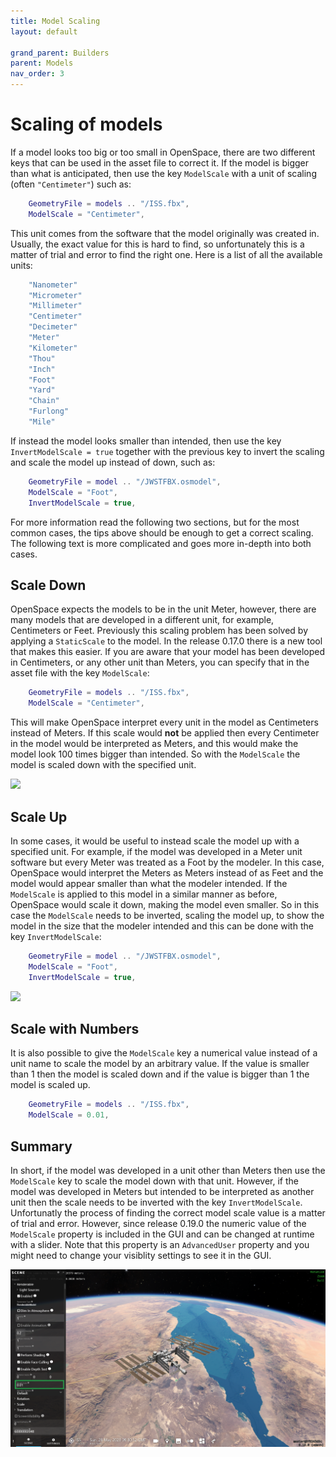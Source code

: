 ```yaml
---
title: Model Scaling
layout: default

grand_parent: Builders
parent: Models
nav_order: 3
---
```


# Scaling of models
If a model looks too big or too small in OpenSpace, there are two different keys that can be used in the asset file to correct it. If the model is bigger than what is anticipated, then use the key <code>ModelScale</code> with a unit of scaling (often <code>"Centimeter"</code>) such as: 

~~~lua
    GeometryFile = models .. "/ISS.fbx",
    ModelScale = "Centimeter",
~~~

This unit comes from the software that the model originally was created in. Usually, the exact value for this is hard to find, so unfortunately this is a matter of trial and error to find the right one. Here is a list of all the available units:

~~~lua
    "Nanometer"
    "Micrometer"
    "Millimeter"
    "Centimeter"
    "Decimeter"
    "Meter"
    "Kilometer"
    "Thou"
    "Inch"
    "Foot"
    "Yard"
    "Chain"
    "Furlong"
    "Mile"
~~~

If instead the model looks smaller than intended, then use the key <code>InvertModelScale = true</code> together with the previous key to invert the scaling and scale the model up instead of down, such as:

~~~lua
    GeometryFile = model .. "/JWSTFBX.osmodel",
    ModelScale = "Foot",
    InvertModelScale = true,
~~~

For more information read the following two sections, but for the most common cases, the tips above should be enough to get a correct scaling. The following text is more complicated and goes more in-depth into both cases.

## Scale Down
OpenSpace expects the models to be in the unit Meter, however, there are many models that are developed in a different unit, for example, Centimeters or Feet. Previously this scaling problem has been solved by applying a <code>StaticScale</code> to the model. In the release 0.17.0 there is a new tool that makes this easier. If you are aware that your model has been developed in Centimeters, or any other unit than Meters, you can specify that in the asset file with the key <code>ModelScale</code>:

~~~lua
    GeometryFile = models .. "/ISS.fbx",
    ModelScale = "Centimeter",
~~~

This will make OpenSpace interpret every unit in the model as Centimeters instead of Meters. If this scale would **not** be applied then every Centimeter in the model would be interpreted as Meters, and this would make the model look 100 times bigger than intended. So with the <code>ModelScale</code> the model is scaled down with the specified unit.

![](images/down_scale.png)

## Scale Up
In some cases, it would be useful to instead scale the model up with a specified unit. For example, if the model was developed in a Meter unit software but every Meter was treated as a Foot by the modeler. In this case, OpenSpace would interpret the Meters as Meters instead of as Feet and the model would appear smaller than what the modeler intended. If the <code>ModelScale</code> is applied to this model in a similar manner as before, OpenSpace would scale it down, making the model even smaller. So in this case the <code>ModelScale</code> needs to be inverted, scaling the model up, to show the model in the size that the modeler intended and this can be done with the key <code>InvertModelScale</code>:

~~~lua
    GeometryFile = model .. "/JWSTFBX.osmodel",
    ModelScale = "Foot",
    InvertModelScale = true,
~~~

![](images/up_scale.png)

## Scale with Numbers
It is also possible to give the <code>ModelScale</code> key a numerical value instead of a unit name to scale the model by an arbitrary value. If the value is smaller than 1 then the model is scaled down and if the value is bigger than 1 the model is scaled up.

~~~lua
    GeometryFile = models .. "/ISS.fbx",
    ModelScale = 0.01,
~~~

## Summary
In short, if the model was developed in a unit other than Meters then use the <code>ModelScale</code> key to scale the model down with that unit. However, if the model was developed in Meters but intended to be interpreted as another unit then the scale needs to be inverted with the key <code>InvertModelScale</code>. Unfortunatly the process of finding the correct model scale value is a matter of trial and error. However, since release 0.19.0 the numeric value of the <code>ModelScale</code> property is included in the GUI and can be changed at runtime with a slider. Note that this property is an <code>AdvancedUser</code> property and you might need to change your visiblity settings to see it in the GUI.

![](images/iss-scale-gui.png)
